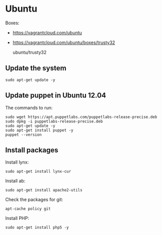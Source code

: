 Ubuntu
======

Boxes:

* https://vagrantcloud.com/ubuntu
* https://vagrantcloud.com/ubuntu/boxes/trusty32

    ubuntu/trusty32

## Update the system

    sudo apt-get update -y

## Update puppet in Ubuntu 12.04

The commands to run:

    sudo wget https://apt.puppetlabs.com/puppetlabs-release-precise.deb
    sudo dpkg -i puppetlabs-release-precise.deb
    sudo apt-get update -y
    sudo apt-get install puppet -y
    puppet --version

## Install packages

Install lynx:

    sudo apt-get install lynx-cur

Install ab:

    sudo apt-get install apache2-utils

Check the packages for git:

    apt-cache policy git

Install PHP:

    sudo apt-get install php5 -y

